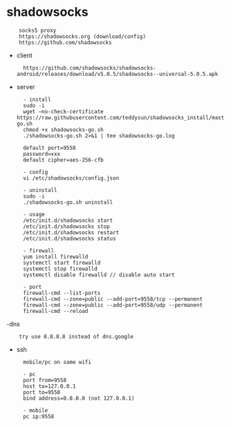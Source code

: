 
# shadowsocks

        socks5 proxy
        https://shadowsocks.org (download/config)
        https://github.com/shadowsocks

- client

        https://github.com/shadowsocks/shadowsocks-android/releases/download/v5.0.5/shadowsocks--universal-5.0.5.apk

- server

        - install
        sudo -i
        wget –no-check-certificate https://raw.githubusercontent.com/teddysun/shadowsocks_install/master/shadowsocks-go.sh
        chmod +x shadowsocks-go.sh
        ./shadowsocks-go.sh 2>&1 | tee shadowsocks-go.log

        default port=9558
        password=xxx
        default cipher=aes-256-cfb

        - config
        vi /etc/shadowsocks/config.json

        - uninstall
        sudo -i
        ./shadowsocks-go.sh uninstall

        - usage
        /etc/init.d/shadowsocks start
        /etc/init.d/shadowsocks stop
        /etc/init.d/shadowsocks restart
        /etc/init.d/shadowsocks status

        - firewall
        yum install firewalld
        systemctl start firewalld
        systemctl stop firewalld
        systemctl disable firewalld // disable auto start

        - port
        firewall-cmd --list-ports
        firewall-cmd --zone=public --add-port=9558/tcp --permanent
        firewall-cmd --zone=public --add-port=9558/udp --permanent
        firewall-cmd --reload

-dns

        try use 8.8.8.8 instead of dns.google
        
- ssh
        
        mobile/pc on same wifi
        
        - pc
        port from=9558
        host to=127.0.0.1
        port to=9558
        bind address=0.0.0.0 (not 127.0.0.1)
        
        - mobile
        pc ip:9558
        
        
